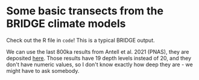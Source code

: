 # Some basic transects from the BRIDGE climate models

Check out the R file in `code`! This is a typical BRIDGE output. 

We can use the last 800ka results from Antell et al. 2021 (PNAS), they are deposited [here](http://doi.org/10.5281/zenodo.4658884). Those results have 19 depth levels instead of 20, and they don't have numeric values, so I don't know exactly how deep they are - we might have to ask somebody. 

